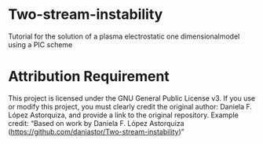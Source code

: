 # Two-stream-instability
Tutorial for the solution of a plasma electrostatic one dimensionalmodel using a PIC scheme


# Attribution Requirement
This project is licensed under the GNU General Public License v3.
If you use or modify this project, you must clearly credit the original author:
Daniela F. López Astorquiza, and provide a link to the original repository.
Example credit:
“Based on work by Daniela F. López Astorquiza (https://github.com/daniastor/Two-stream-instability)”
